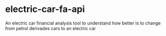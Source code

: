 # electric-car-fa-api
An electric car financial analysis tool to understand how better is to change from petrol derivades cars to an electric car
